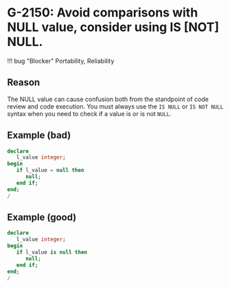 # G-2150: Avoid comparisons with NULL value, consider using IS [NOT] NULL.

!!! bug "Blocker"
    Portability, Reliability

## Reason

The NULL value can cause confusion both from the standpoint of code review and code execution. You must always use the `IS NULL` or `IS NOT NULL` syntax when you need to check if a value is or is not `NULL`.

## Example (bad)

``` sql
declare
   l_value integer;
begin
   if l_value = null then
      null;
   end if;
end;
/
```

## Example (good)

``` sql
declare
   l_value integer;
begin
   if l_value is null then
      null;
   end if;
end;
/
```